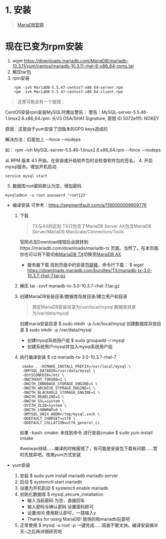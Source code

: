 # 1. 安装

> [MariaDB官网](//mariadb.com)

现在已变为rpm安装
===
1. wget https://downloads.mariadb.com/MariaDB/mariadb-10.3.11/yum/centos/mariadb-10.3.11-rhel-6-x86_64-rpms.tar
2. 解压tar包
3. rpm安装
```shell
    rpm -ivh MariaDB-5.5.47-centos7-x86_64-server.rpm
    rpm -ivh MariaDB-5.5.47-centos7-x86_64-client.rpm
```
> 这里可能会有一个报错：

CentOS安装rpm安装MySQL时爆出警告： 警告：MySQL-server-5.5.46-1.linux2.6.x86_64.rpm: 头V3 DSA/SHA1 Signature, 密钥 ID 5072e1f5: NOKEY

原因：这是由于yum安装了旧版本的GPG keys造成的

解决办法：后面加上  --force --nodeps

如：  rpm -ivh MySQL-server-5.5.46-1.linux2.6.x86_64.rpm --force --nodeps

从 RPM 版本 4.1 开始，在安装或升级软件包时会检查软件包的签名。
4. 开启mysql服务。增加开机启动
```shell
service mysql start
```
5. 数据库root密码默认为空，增加密码
```shell
mysqladmin -u root password 'root123'
```

  * 编译安装
        可参考：https://segmentfault.com/a/1190000009909776

    1. 下载
        > TX与AX的区别
        TX只包含了MariaDB Server
        AX包含MariaDB Server/MariaDB MaxScale/Connectors/Tools

        官网点击Download按钮后会跳转到https://mariadb.com/downloads/mariadb-tx 页面。当然了，在本页面你也可以将下载切由[MariaDB TX](//mariadb.com/downloads/mariadb-tx)切换至[MariaDB AX](//mariadb.com/downloads/mariadb-ax)
        * 服务器下载
            找到页面中的安装包[链接](https://mariadb.com/mariadb-tx-download)，命令行下载：
                $ wget https://downloads.mariadb.com/bundles/TX/mariadb-tx-3.0-10.3.7-rhel-7.tar.gz
    2. 解压
            tar -zxvf mariadb-tx-3.0-10.3.7-rhel-7.tar.gz 
    3. 创建MariaDB安装目录/数据库存放目录/建立用户和目录
        > 预定MariaDB安装目录为/usr/local/mysql
        数据库目录为/var/data/mysql

        创建maria安装目录
            $ sudo mkdir -p /usr/local/mysql
        创建数据库存放目录
            $ sudo mkdir -p /var/data/mysql
        * 创建mysql系统用户组
            $ sudo groupadd -r mysql
        * 创建系统用户mysql并加入mysql系统用户组
    4. 执行编译安装
            $ cd mariadb-tx-3.0-10.3.7-rhel-7

            cmake . -DCMAKE_INSTALL_PREFIX=/usr/local/mysql \
            -DMYSQL_DATADIR=/var/data/mysql \
            -DSYSCONFDIR=/etc \
            -DWITHOUT_TOKUDB=1 \
            -DWITH_INNOBASE_STORAGE_ENGINE=1 \
            -DWITH_ARCHIVE_STPRAGE_ENGINE=1 \
            -DWITH_BLACKHOLE_STORAGE_ENGINE=1 \
            -DWIYH_READLINE=1 \
            -DWIYH_SSL=system \
            -DVITH_ZLIB=system \
            -DWITH_LOBWRAP=0 \
            -DMYSQL_UNIX_ADDR=/tmp/mysql.sock \
            -DDEFAULT_CHARSET=utf8 \
            -DDEFAULT_COLLATION=utf8_general_ci
        如果
            -bash: cmake: 未找到命令
        进行安装cmake
            $ sudo yum install cmake

        #weiwan待续……编译的时候报错了，有可能是安装包下载有问题……暂时先放弃吧。改用yum方式安装
  * yum安装
    1. 安装
            $ sudo yum install mariadb mariadb-server
    2. 启动
            $ systemctl start mariadb
    3. 设置为开机启动
            $ systemctl enable mariadb
    4. 初始化数据库
            $ mysql_secure_installation
        * 输入当前密码
            为空，直接回车
        * 输入密码与确认密码
            设置密码即可
        * 设置询问
            使用默认即可，一路输入y
        * Thanks for using MariaDB!
            愉快的和mariadb玩耍吧
    5. 正常使用
            $ mysql -u root -p
    一键完成……简直不要太快。编译安装搞半天~之后再详细研究吧

